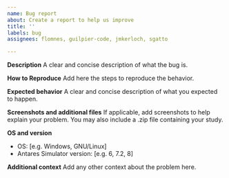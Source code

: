 ```yaml
---
name: Bug report
about: Create a report to help us improve
title: ''
labels: bug
assignees: flomnes, guilpier-code, jmkerloch, sgatto

---
```


**Description**
A clear and concise description of what the bug is.

**How to Reproduce**
Add here the steps to reproduce the behavior.

**Expected behavior**
A clear and concise description of what you expected to happen.

**Screenshots and additional files**
If applicable, add screenshots to help explain your problem. You may also include a .zip file containing your study.

**OS and version**
 - OS: [e.g. Windows, GNU/Linux]
 - Antares Simulator version: [e.g. 6, 7.2, 8]

**Additional context**
Add any other context about the problem here.
